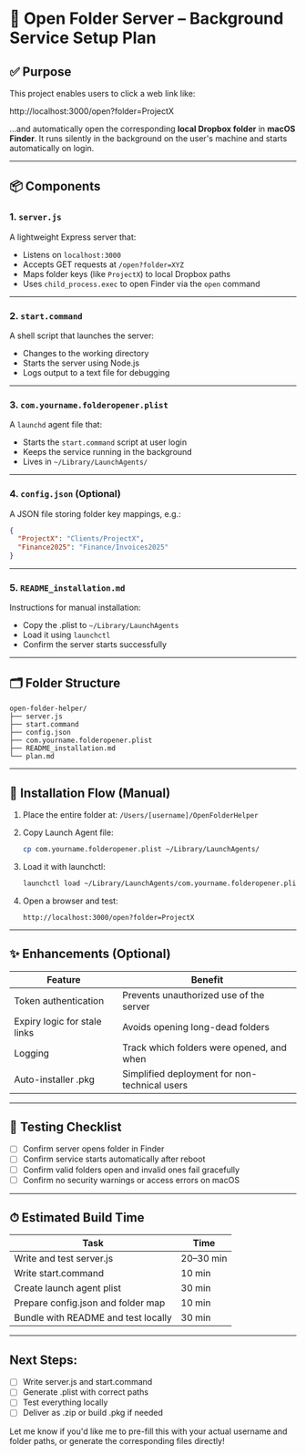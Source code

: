 # 📁 Open Folder Server – Background Service Setup Plan

## ✅ Purpose

This project enables users to click a web link like:

http://localhost:3000/open?folder=ProjectX

...and automatically open the corresponding **local Dropbox folder** in **macOS Finder**. It runs silently in the background on the user's machine and starts automatically on login.

---

## 📦 Components

### 1. `server.js`
A lightweight Express server that:
- Listens on `localhost:3000`
- Accepts GET requests at `/open?folder=XYZ`
- Maps folder keys (like `ProjectX`) to local Dropbox paths
- Uses `child_process.exec` to open Finder via the `open` command

---

### 2. `start.command`
A shell script that launches the server:
- Changes to the working directory
- Starts the server using Node.js
- Logs output to a text file for debugging

---

### 3. `com.yourname.folderopener.plist`
A `launchd` agent file that:
- Starts the `start.command` script at user login
- Keeps the service running in the background
- Lives in `~/Library/LaunchAgents/`

---

### 4. `config.json` (Optional)
A JSON file storing folder key mappings, e.g.:

```json
{
  "ProjectX": "Clients/ProjectX",
  "Finance2025": "Finance/Invoices2025"
}
```

---

### 5. `README_installation.md`

Instructions for manual installation:
- Copy the .plist to `~/Library/LaunchAgents`
- Load it using `launchctl`
- Confirm the server starts successfully

---

## 🗂 Folder Structure

```
open-folder-helper/
├── server.js
├── start.command
├── config.json
├── com.yourname.folderopener.plist
├── README_installation.md
└── plan.md
```

---

## 🔄 Installation Flow (Manual)

1. Place the entire folder at:
   `/Users/[username]/OpenFolderHelper`

2. Copy Launch Agent file:
   ```bash
   cp com.yourname.folderopener.plist ~/Library/LaunchAgents/
   ```

3. Load it with launchctl:
   ```bash
   launchctl load ~/Library/LaunchAgents/com.yourname.folderopener.plist
   ```

4. Open a browser and test:
   ```
   http://localhost:3000/open?folder=ProjectX
   ```

---

## ✨ Enhancements (Optional)

| Feature | Benefit |
|---------|---------|
| Token authentication | Prevents unauthorized use of the server |
| Expiry logic for stale links | Avoids opening long-dead folders |
| Logging | Track which folders were opened, and when |
| Auto-installer .pkg | Simplified deployment for non-technical users |

---

## 🧪 Testing Checklist

- [ ] Confirm server opens folder in Finder
- [ ] Confirm service starts automatically after reboot
- [ ] Confirm valid folders open and invalid ones fail gracefully
- [ ] Confirm no security warnings or access errors on macOS

---

## ⏱ Estimated Build Time

| Task | Time |
|------|------|
| Write and test server.js | 20–30 min |
| Write start.command | 10 min |
| Create launch agent plist | 30 min |
| Prepare config.json and folder map | 10 min |
| Bundle with README and test locally | 30 min |

---

## Next Steps:
- [ ] Write server.js and start.command
- [ ] Generate .plist with correct paths
- [ ] Test everything locally
- [ ] Deliver as .zip or build .pkg if needed

Let me know if you'd like me to pre-fill this with your actual username and folder paths, or generate the corresponding files directly!